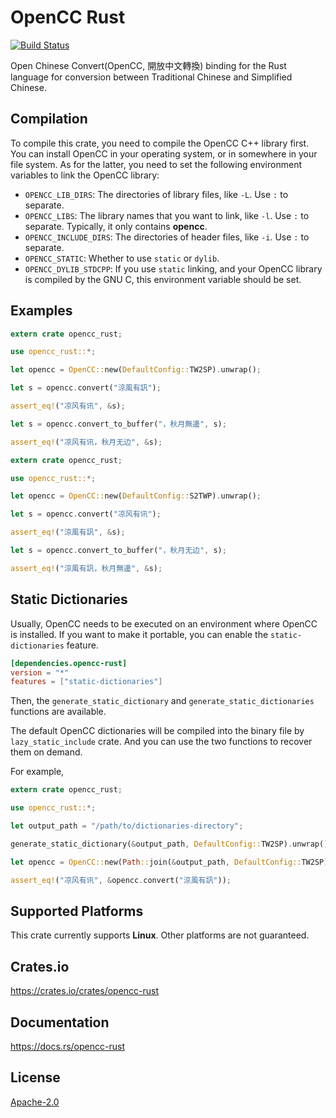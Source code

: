 OpenCC Rust
====================

[![Build Status](https://travis-ci.org/magiclen/opencc-rust.svg?branch=master)](https://travis-ci.org/magiclen/opencc-rust)

Open Chinese Convert(OpenCC, 開放中文轉換) binding for the Rust language for conversion between Traditional Chinese and Simplified Chinese.

## Compilation

To compile this crate, you need to compile the OpenCC C++ library first. You can install OpenCC in your operating system, or in somewhere in your file system. As for the latter, you need to set the following environment variables to link the OpenCC library:

* `OPENCC_LIB_DIRS`: The directories of library files, like `-L`. Use `:` to separate.
* `OPENCC_LIBS`: The library names that you want to link, like `-l`. Use `:` to separate. Typically, it only contains **opencc**.
* `OPENCC_INCLUDE_DIRS`: The directories of header files, like `-i`. Use `:` to separate.
* `OPENCC_STATIC`: Whether to use `static` or `dylib`.
* `OPENCC_DYLIB_STDCPP`: If you use `static` linking, and your OpenCC library is compiled by the GNU C, this environment variable should be set.

## Examples

```rust
extern crate opencc_rust;

use opencc_rust::*;

let opencc = OpenCC::new(DefaultConfig::TW2SP).unwrap();

let s = opencc.convert("涼風有訊");

assert_eq!("凉风有讯", &s);

let s = opencc.convert_to_buffer("，秋月無邊", s);

assert_eq!("凉风有讯，秋月无边", &s);
```

```rust
extern crate opencc_rust;

use opencc_rust::*;

let opencc = OpenCC::new(DefaultConfig::S2TWP).unwrap();

let s = opencc.convert("凉风有讯");

assert_eq!("涼風有訊", &s);

let s = opencc.convert_to_buffer("，秋月无边", s);

assert_eq!("涼風有訊，秋月無邊", &s);
```

## Static Dictionaries

Usually, OpenCC needs to be executed on an environment where OpenCC is installed. If you want to make it portable, you can enable the `static-dictionaries` feature.

```toml
[dependencies.opencc-rust]
version = "*"
features = ["static-dictionaries"]
```
Then, the `generate_static_dictionary` and `generate_static_dictionaries` functions are available.

The default OpenCC dictionaries will be compiled into the binary file by `lazy_static_include` crate. And you can use the two functions to recover them on demand.

For example,

```rust
extern crate opencc_rust;

use opencc_rust::*;

let output_path = "/path/to/dictionaries-directory";

generate_static_dictionary(&output_path, DefaultConfig::TW2SP).unwrap();

let opencc = OpenCC::new(Path::join(&output_path, DefaultConfig::TW2SP)).unwrap();

assert_eq!("凉风有讯", &opencc.convert("涼風有訊"));
```

## Supported Platforms

This crate currently supports **Linux**. Other platforms are not guaranteed.

## Crates.io

https://crates.io/crates/opencc-rust

## Documentation

https://docs.rs/opencc-rust

## License

[Apache-2.0](LICENSE)